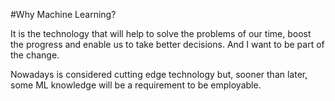 #Why Machine Learning?

It is the technology that will help to solve the problems of our time, boost the progress and enable us to take better decisions. And I want to be part of the change.

Nowadays is considered cutting edge technology but, sooner than later, some ML knowledge will be a requirement to be employable.
